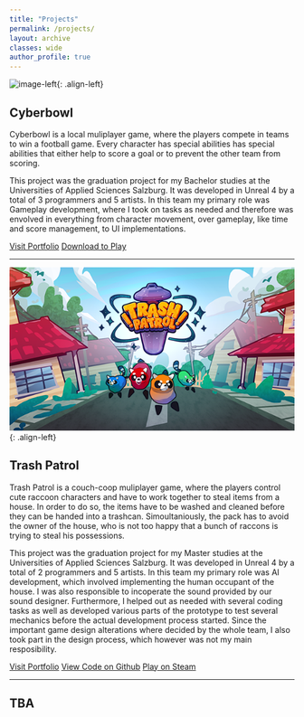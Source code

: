 ```yaml
---
title: "Projects"
permalink: /projects/
layout: archive
classes: wide
author_profile: true
---
```


![image-left](/assets/images/cyberbowl_teaser.pngg){: .align-left} 
## Cyberbowl
 Cyberbowl is a local muliplayer game, where the players compete in teams to win a football game. 
Every character has special abilities has special abilities that either help to score a goal or to prevent the other team from scoring.

This project was the graduation project for my Bachelor studies at the Universities of Applied Sciences Salzburg. It was developed in 
Unreal 4 by a total of 3 programmers and 5 artists. In this team my primary role was Gameplay development, where I took on tasks as needed and
therefore was envolved in everything from character movement, over gameplay, like time and score management, to UI implementations.

<a href="https://portfolio.fh-salzburg.ac.at/projects/2019-cyber-bowl" class="btn btn--primary">Visit Portfolio</a>
<a href="https://drive.google.com/file/d/1oCilLFZRF_c3yZHpsA5wOuZXMKnqBmJ0/view" class="btn btn--primary">Download to Play</a>

---

![image-left](/assets/images/trashpatrol_teaser.png){: .align-left} 
## Trash Patrol
Trash Patrol is a couch-coop muliplayer game, where the players control cute raccoon characters and have to work together to steal items from a house.
In order to do so, the items have to be washed and cleaned before they can be handed into a trashcan. Simoultaniously, the pack has to avoid the owner of
the house, who is not too happy that a bunch of raccons is trying to steal his possessions.

This project was the graduation project for my Master studies at the Universities of Applied Sciences Salzburg. It was developed in 
Unreal 4 by a total of 2 programmers and 5 artists. In this team my primary role was AI development, which involved implementing the human occupant of the
house. I was also responsible to incoperate the sound provided by our sound designer. Furthermore, I helped out as needed with several coding tasks as well as developed various parts
of the prototype to test several mechanics before the actual development process started. Since the important game design alterations where decided by the whole team, 
I also took part in the design process, which however was not my main resposibility.

<a href="https://portfolio.fh-salzburg.ac.at/projects/2022-trash-patrol" class="btn btn--primary">Visit Portfolio</a>
<a href="https://portfolio.fh-salzburg.ac.at/projects/2019-cyber-bowl" class="btn btn--primary">View Code on Github</a>
<a href="https://store.steampowered.com/app/1969130/Trash_Patrol__Academic_Version/" class="btn btn--primary">Play on Steam</a>

---

## TBA